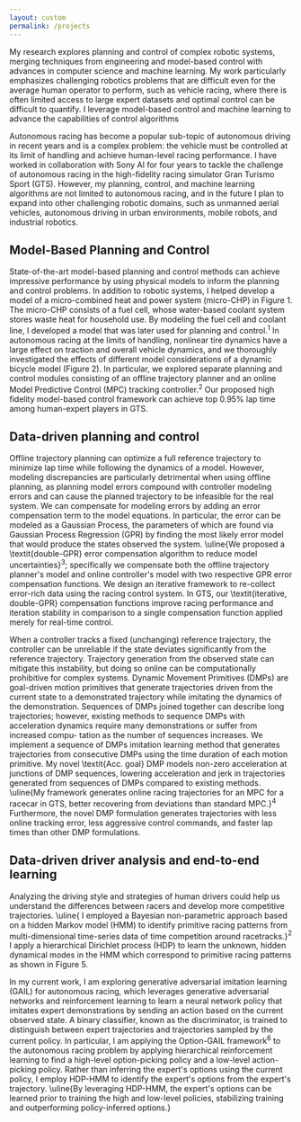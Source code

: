 ```yaml
---
layout: custom
permalink: /projects
---
```



My research explores planning and control of complex robotic systems, merging techniques from
engineering and model-based control with advances in computer science and machine learning. My
work particularly emphasizes challenging robotics problems that are difficult even for the average
human operator to perform, such as vehicle racing, where there is often limited access to large expert
datasets and optimal control can be difficult to quantify. I leverage model-based control and machine
learning to advance the capabilities of control algorithms




Autonomous racing has become a popular sub-topic of autonomous driving in recent years and is a complex problem: the vehicle must be controlled at its limit of handling and achieve human-level racing performance. I have worked in collaboration with Sony AI for four years to tackle the challenge of autonomous racing in the  high-fidelity racing simulator Gran Turismo Sport (GTS). However, my planning, control, and machine learning algorithms are not limited to autonomous racing, and in the future I plan to expand into other challenging robotic domains, such as unmanned aerial vehicles, autonomous driving in urban environments, mobile robots, and industrial robotics.


## Model-Based Planning and Control
State-of-the-art model-based planning and control methods can achieve impressive performance by using physical models to inform the planning and control problems. In addition to robotic systems, I helped develop a model of a micro-combined heat and power system (micro-CHP) in Figure 1. The micro-CHP consists of a fuel cell, whose water-based coolant system stores waste heat for household use. By modeling the fuel cell and coolant line, I developed a model that was later used for planning and control.$^1$ In autonomous racing at the limits of handling, nonlinear tire dynamics have a large effect on traction and overall vehicle dynamics, and we thoroughly investigated the effects of different model considerations of a dynamic bicycle model (Figure 2).
 In particular, we explored separate planning and control modules consisting of an offline trajectory planner and an online Model Predictive Control (MPC) tracking controller.$^2$
Our proposed high fidelity model-based control framework can achieve top $0.95\%$ lap time among human-expert players in GTS. 




## Data-driven planning and control
Offline trajectory planning can optimize a full reference trajectory to  minimize lap time while following the dynamics of a model. However,  modeling discrepancies are particularly detrimental when using offline planning, as planning model errors compound with controller modeling errors and can cause the planned trajectory to be infeasible for the real system.  We can compensate for modeling errors by adding an error compensation term to the model equations. In particular, the error can be modeled as a Gaussian Process, the parameters of which are found via Gaussian Process Regression (GPR) by finding the most likely error model that would produce the states observed the system. \uline{We proposed a \textit{double-GPR} error compensation algorithm to reduce model uncertainties}$^3$; specifically we compensate both the offline trajectory planner's model and online controller's model with two respective GPR error compensation functions. We design an iterative framework to re-collect error-rich data using the racing control system. In GTS, our \textit{iterative, double-GPR} compensation functions improve racing performance and iteration stability in comparison to a single compensation function applied merely for real-time control. 


When a controller tracks a fixed (unchanging) reference trajectory, the controller can be unreliable if the state
deviates significantly from the reference trajectory. Trajectory
generation from the observed state can mitigate this instability,
but doing so online can be computationally prohibitive for complex systems. Dynamic Movement Primitives (DMPs) are goal-driven motion
primitives that generate trajectories driven from the
current state to a demonstrated trajectory while imitating the
dynamics of the demonstration. Sequences of DMPs
joined together can describe long trajectories; however,
existing methods to sequence DMPs with acceleration dynamics
require many demonstrations or suffer from increased compu-
tation as the number of sequences increases. We implement a
sequence of DMPs imitation learning method that generates
trajectories from consecutive DMPs using the time duration of
each motion primitive. My novel \textit{Acc. goal} DMP 
models non-zero acceleration at junctions of DMP sequences,
lowering acceleration and jerk in trajectories generated
from sequences of DMPs compared to existing methods. \uline{My
framework generates online racing trajectories for an MPC for
a racecar in GTS, better
recovering from deviations than standard MPC.}$^4$ Furthermore,
the novel DMP formulation generates trajectories with less
online tracking error, less aggressive control commands, and
faster lap times than other DMP formulations.





## Data-driven driver analysis and end-to-end learning

Analyzing the driving style and strategies of human drivers could help us understand the differences between racers and develop more competitive trajectories. \uline{ I employed a Bayesian non-parametric approach based on a hidden Markov model (HMM) to identify primitive racing patterns from multi-dimensional time\-series data of time competition around racetracks.}$^2$ I apply a hierarchical Dirichlet process (HDP) to learn the unknown, hidden dynamical modes in the HMM which correspond to  primitive racing patterns as shown in Figure 5.

In my current work, I am exploring generative adversarial imitation learning (GAIL) for autonomous racing, which leverages generative adversarial networks and reinforcement learning to learn a neural network policy that imitates expert demonstrations by sending an action based on the current observed state. A  binary classifier, known as the discriminator, is trained to distinguish between expert trajectories and trajectories sampled by the current policy. In particular, I am applying the Option-GAIL framework$^6$ to the autonomous racing problem by applying hierarchical reinforcement learning to find a high-level option-picking policy and a low-level action-picking policy. Rather than inferring the expert's options using the current policy, I employ HDP-HMM to identify the expert's options from the expert's trajectory. \uline{By leveraging HDP-HMM, the expert's options can be learned prior to training the high and low-level policies, stabilizing training and outperforming policy-inferred options.}


